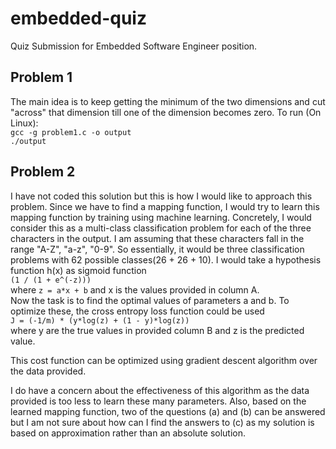 # embedded-quiz
Quiz Submission for Embedded Software Engineer position.

## Problem 1
The main idea is to keep getting the minimum of the two dimensions and cut "across" that dimension till one of the dimension becomes zero.
To run (On Linux):\
`gcc -g problem1.c -o output`\
`./output`

## Problem 2

I have not coded this solution but this is how I would like to approach this problem. Since we have to find a mapping function, I would try to learn this mapping function by training using machine learning. Concretely, I would consider this as a multi-class classification problem for each of the three characters in the output. I am assuming that these characters fall in the range "A-Z", "a-z", "0-9". So essentially, it would be three classification problems with 62 possible classes(26 + 26 + 10).
I would take a hypothesis function h(x) as sigmoid function\
`(1 / (1 + e^(-z)))`\
where `z = a*x + b` and x is the values provided in column A.\
Now the task is to find the optimal values of parameters a and b.
To optimize these, the cross entropy loss function could be used\
`J = (-1/m) * (y*log(z) + (1 - y)*log(z))`\
where y are the true values in provided column B and z is the predicted value.

This cost function can be optimized using gradient descent algorithm over the data provided.

I do have a concern about the effectiveness of this algorithm as the data provided is too less to learn these many parameters. Also, based on the learned mapping function, two of the questions (a) and (b) can be answered but I am not sure about how can I find the answers to (c) as my solution is based on approximation rather than an absolute solution.
